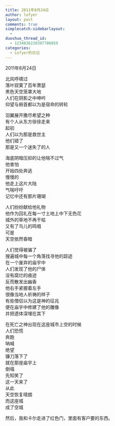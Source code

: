 ```yaml
---
title: 2011年8月24日
author: lofyer
layout: post
comments: true
simplecatch-sidebarlayout:
  - 
duoshuo_thread_id:
  - 1234836220387786859
categories:
  - Lofyer的日记
---
```

2011年8月24日

北风呼啸过  
落叶寂寞了百年萧瑟  
黑色天空笼罩大地  
人们在阴影之中呻吟  
仰望与俯首都以为是宿命的转轮

羽翼展开撒尽希望之种  
有个人从东方徐徐走来  
起初  
人们以为那是救世主  
他们错了  
那是又一个迷失了的人

海底阴暗压抑的让他喘不过气  
他害怕  
开始四处奔逃  
慢慢的  
他走上这片大陆  
气喘吁吁  
记忆中还有那片珊瑚

人们纷纷献给他礼物  
他作为回礼在每一寸土地上中下无色花  
城外的草地不再干枯  
又有了鸟儿的鸣唱  
可是  
天空依然昏暗

人们觉得被骗了  
搜遍城中每一个角落找寻他的踪迹  
在一个废弃的庙宇中  
人们发现了他的尸体  
没有腐烂的痕迹  
反而散发出幽香  
他右手紧握着左手  
很像当地人祈祷的样子  
有些僧侣以为这是神的征兆  
便在庙宇中修建了他的雕像  
并把遗体深埋在其下

在死亡之神出现在这座城市上空的时候  
人们恐慌  
奔跑  
呐喊  
绝望  
镰刀落下了  
就在那座庙宇上  
倒塌  
先知笑了  
这一天来了  
从此  
天空恢复晴朗  
而这座城  
成了空城

然后，我和卡尔走进了红色门，里面有客户要的东西。